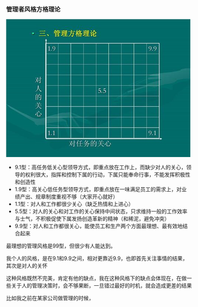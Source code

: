 ### **管理者风格方格理论**

![admin-culture](https://github.com/xiaoyuge/Admin-Notes/blob/main/resources/admin-grid-theory.jpg)

- 9.1型：高任务低关心型领导方式，即重点放在工作上，而缺少对人的关心，领导的权利很大，指挥和控制下属的行动，下属只能奉命行事，不能发挥积极性和创造性
- 1.9型：高关心低任务型领导方式，即重点放在一味满足员工的需求上，对业绩产出、规章制度重视不够（大家开心就好）
- 1.1型：对人和工作都很少关心（缺乏热情和上进心）
- 5.5型：对人的关心和对工作的关心保持中间状态，只求维持一般的工作效率与士气，不积极促使下属发扬创造革新的精神（和稀泥，避免冲突）
- 9.9型：对人和工作都很关心，能使员工和生产两个方面最理想、最有效地结合起来

最理想的管理风格是99型，但很少有人能达到。

我个人的风格，是在9.1和9.9之间，相对更靠近9.9，也即首先关注事情的结果，其次是对人的关怀

这种风格既然不完美，肯定有他的缺点，我在这种风格下的缺点会体现在，在做一些关于人的管理决策时，会不够果断，一旦错过最好的时机，就会造成更差的结果

比如我之前在某家公司做管理的时候，
